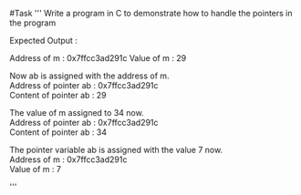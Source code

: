 #Task 
'''
Write a program in C to demonstrate how to handle the pointers in the program

Expected Output :

Address of m : 0x7ffcc3ad291c
 Value of m : 29                                                                                              
                                                                                                              
 Now ab is assigned with the address of m.                                                                    
 Address of pointer ab : 0x7ffcc3ad291c                                                                       
 Content of pointer ab : 29                                                                                   
                                                                                                              
 The value of m assigned to 34 now.                                                                           
 Address of pointer ab : 0x7ffcc3ad291c                                                                       
 Content of pointer ab : 34                                                                                   
                                                                                                              
 The pointer variable ab is assigned with the value 7 now.                                                    
 Address of m : 0x7ffcc3ad291c                                                                                
 Value of m : 7 

'''
